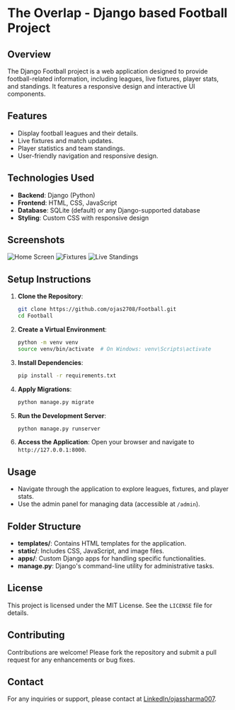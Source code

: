 # The Overlap - Django based Football Project

## Overview
The Django Football project is a web application designed to provide football-related information, including leagues, live fixtures, player stats, and standings. It features a responsive design and interactive UI components.

## Features
- Display football leagues and their details.
- Live fixtures and match updates.
- Player statistics and team standings.
- User-friendly navigation and responsive design.

## Technologies Used
- **Backend**: Django (Python)
- **Frontend**: HTML, CSS, JavaScript
- **Database**: SQLite (default) or any Django-supported database
- **Styling**: Custom CSS with responsive design

## Screenshots

![Home Screen](https://github.com/user-attachments/assets/426cc5aa-d7a4-44d9-8942-e86019bb5240)
![Fixtures](https://github.com/user-attachments/assets/b39ad2bd-2f28-4c30-a385-71528eb3d655)
![Live Standings](https://github.com/user-attachments/assets/078755b2-e001-41a3-b816-fc4cfc95d2b9)

## Setup Instructions

1. **Clone the Repository**:
   ```bash
   git clone https://github.com/ojas2708/Football.git
   cd Football
   ```

2. **Create a Virtual Environment**:
   ```bash
   python -m venv venv
   source venv/bin/activate  # On Windows: venv\Scripts\activate
   ```

3. **Install Dependencies**:
   ```bash
   pip install -r requirements.txt
   ```

4. **Apply Migrations**:
   ```bash
   python manage.py migrate
   ```

5. **Run the Development Server**:
   ```bash
   python manage.py runserver
   ```

6. **Access the Application**:
   Open your browser and navigate to `http://127.0.0.1:8000`.

## Usage
- Navigate through the application to explore leagues, fixtures, and player stats.
- Use the admin panel for managing data (accessible at `/admin`).

## Folder Structure
- **templates/**: Contains HTML templates for the application.
- **static/**: Includes CSS, JavaScript, and image files.
- **apps/**: Custom Django apps for handling specific functionalities.
- **manage.py**: Django's command-line utility for administrative tasks.

## License
This project is licensed under the MIT License. See the `LICENSE` file for details.

## Contributing
Contributions are welcome! Please fork the repository and submit a pull request for any enhancements or bug fixes.

## Contact
For any inquiries or support, please contact at [LinkedIn/ojassharma007](http://linkedin.com/in/ojassharma007/). 
